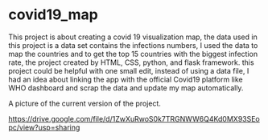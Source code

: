 # covid19_map

This project is about creating a covid 19 visualization map, the data used in this project is a data set contains the infections numbers, I used the data to map the countries and to get the top 15 countries with the biggest infection rate, the project created by HTML, CSS, python, and flask framework. 
this project could be helpful with one small edit, instead of using a data file, I had an idea about linking the app with the official Covid19 platform like WHO dashboard and scrap the data and update my map automatically. 

A picture of the current version of the project.

https://drive.google.com/file/d/1ZwXuRwoS0k7TRGNWW6Q4Kd0MX93SEopc/view?usp=sharing
